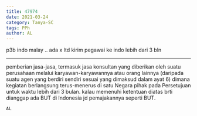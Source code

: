 ```yaml
---
title: 47974
date: 2021-03-24
category: Tanya-SC
tags: PPh
author: AL
---
```


p3b indo malay .. ada x ltd kirim pegawai ke indo lebih dari 3 bln

---

pemberian jasa-jasa, termasuk jasa konsultan yang diberikan oleh suatu perusahaan melalui karyawan-karyawannya atau orang lainnya (daripada suatu agen yang berdiri sendiri sesuai yang dimaksud dalam ayat 6) dimana kegiatan berlangsung terus-menerus di satu Negara pihak pada Persetujuan untuk waktu lebih dari 3 bulan. kalau memenuhi ketentuan diatas brti dianggap ada BUT di Indonesia jd pemajakannya seperti BUT.

`AL`
